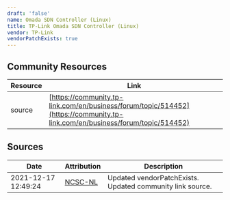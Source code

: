 ```yaml
---
draft: 'false'
name: Omada SDN Controller (Linux)
title: TP-Link Omada SDN Controller (Linux)
vendor: TP-Link
vendorPatchExists: true
---
```



## Community Resources
| Resource | Link |
| --- | --- |
| source | [https://community.tp-link.com/en/business/forum/topic/514452](https://community.tp-link.com/en/business/forum/topic/514452) |


## Sources
| Date | Attribution | Description |
| --- | --- | --- |
| 2021-12-17 12:49:24 | [NCSC-NL](https://github.com/NCSC-NL/log4shell/blob/main/software/README.md) | Updated vendorPatchExists. Updated community link source.  |
